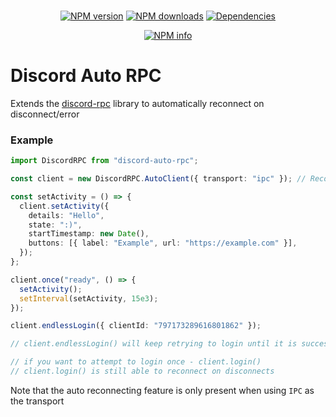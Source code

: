 <div align="center">
  <br />
  <p>
    <a href="https://www.npmjs.com/package/discord-auto-rpc"><img src="https://img.shields.io/npm/v/discord-auto-rpc.svg?maxAge=3600" alt="NPM version" /></a>
    <a href="https://www.npmjs.com/package/discord-auto-rpc"><img src="https://img.shields.io/npm/dt/discord-auto-rpc.svg?maxAge=3600" alt="NPM downloads" /></a>
    <a href="https://david-dm.org/devsnek/discord-auto-rpc"><img src="https://img.shields.io/david/devsnek/discord-auto-rpc.svg?maxAge=3600" alt="Dependencies" /></a>
  </p>
  <p>
    <a href="https://nodei.co/npm/discord-auto-rpc/"><img src="https://nodei.co/npm/discord-auto-rpc.png?downloads=true&stars=true" alt="NPM info" /></a>
  </p>
</div>

# Discord Auto RPC

Extends the [discord-rpc](https://npmjs.org/discord-rpc) library to automatically reconnect on disconnect/error

### Example

```typescript
import DiscordRPC from "discord-auto-rpc";

const client = new DiscordRPC.AutoClient({ transport: "ipc" }); // Reconnection only available on IPC transport

const setActivity = () => {
  client.setActivity({
    details: "Hello",
    state: ":)",
    startTimestamp: new Date(),
    buttons: [{ label: "Example", url: "https://example.com" }],
  });
};

client.once("ready", () => {
  setActivity();
  setInterval(setActivity, 15e3);
});

client.endlessLogin({ clientId: "797173289616801862" });

// client.endlessLogin() will keep retrying to login until it is successful (ex. wait until discord is open if its not)

// if you want to attempt to login once - client.login()
// client.login() is still able to reconnect on disconnects
```

Note that the auto reconnecting feature is only present when using `IPC` as the transport
